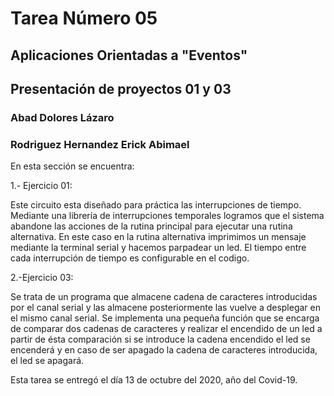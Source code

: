 # Tarea Número 05
## Aplicaciones Orientadas a "Eventos"
## Presentación de proyectos 01 y 03 
### Abad Dolores Lázaro
### Rodriguez Hernandez Erick Abimael

En esta sección se encuentra:

1.- Ejercicio 01:

Este circuito esta diseñado para práctica las interrupciones de tiempo.
Mediante una librería de interrupciones temporales logramos que el sistema abandone las acciones
de la rutina principal para ejecutar una rutina alternativa. 
En este caso en la rutina alternativa imprimimos un mensaje mediante la terminal serial y hacemos
parpadear un led. 
El tiempo entre cada interrupción de tiempo es configurable en el codigo.

2.-Ejercicio 03:

Se trata de un programa que almacene cadena de caracteres introducidas por el canal serial y las
almacene posteriormente las vuelve a desplegar en el mismo canal serial. 
Se implementa una pequeña función que se encarga de comparar dos cadenas de caracteres y realizar 
el encendido de un led a partir de ésta comparación si se introduce la cadena encendido el led se 
encenderá y en caso de ser apagado la cadena de caracteres introducida, el led se apagará.


Esta tarea se entregó el día 13 de octubre del 2020, año del Covid-19.
